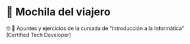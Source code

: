 # 🎒 Mochila del viajero

🤓 📖 Apuntes y ejercicios de la cursada de "Introducción a la Informática" (Certified Tech Developer)
